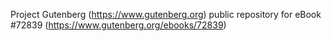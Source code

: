 Project Gutenberg (https://www.gutenberg.org) public repository
for eBook #72839 (https://www.gutenberg.org/ebooks/72839)
